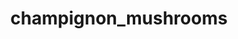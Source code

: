---
title: champignon_mushrooms
title_small: Гриби печериці сушені
lang: "ua"
meta_description: "Займають особливе місце на споживчій полиці. Їх використовують як повноцінну заміну свіжим грибам."
categorie: dried_mushrooms

title_text: "Займають особливе місце на споживчій полиці. Їх використовують як повноцінну заміну свіжим грибам."

layout: products_in
popular: "no"

description: "<p>За останній час гриби печериці змогли заслужити небувалу популярність серед споживачів у всьому світі. Особливе місце на споживчому полиці займають сушені печериці. Їх використовують як повноцінну заміну свіжим грибам.</p>
<p>На основі сушених печериць виготовляють грибну приправу або порошок, який використовують в процесі приготування перших і основних страв, а також салатів.</p>"
permalink: "/products/dried_mushrooms/champignon_mushrooms"
specifications: [
    {
        head_text: "Склад:",
        body_text: "Гриби печериці",
    },
    {
        head_text: "Упаковка:",
        body_text: "Поліетиленовий пакет, крафт - пакет",
    },
    {
        head_text: "Тип обробки:",
        body_text: "Сушені",
    },
    {
        head_text: "Вид:",
        body_text: "Слайсы ",
    },
    {
        head_text: "Вага:",
        body_text: "15г; 30г; 100г; 500г",
    },
    {
        head_text: "Харчова цінність в 100г продукту:",
        body_text: "Білки: 42г; Жири: 9,5г; Вуглеводи: 1,0г;",
    },
    {
        head_text: "Енергетична цінність в 100г продукту:",
        body_text: "258,0ккал (1076 кДж).",
    },
    {
        head_text: "Країна-виробник:",
        body_text: "Україна",
    },
    {
        head_text: "Термін зберігання:",
        body_text: "24 місяця",
    },
    {
        head_text: "Умови зберігання:",
        body_text: "Температура 5-25ᵒС, відносна вологість повітря не більше 75%",
    },
    {
        head_text: "Нормативна документація:",
        body_text: "ТУ У 10.8-2427610970-003:2019",
    },
    {
        head_text: "Ціна:",
        body_text: "За домовленістю",
    },
]
---
